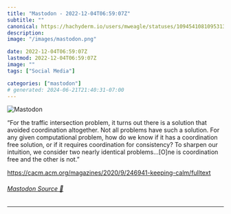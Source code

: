 ```yaml
---
title: "Mastodon - 2022-12-04T06:59:07Z"
subtitle: ""
canonical: https://hachyderm.io/users/mweagle/statuses/109454108109531333
description:
image: "/images/mastodon.png"

date: 2022-12-04T06:59:07Z
lastmod: 2022-12-04T06:59:07Z
image: ""
tags: ["Social Media"]

categories: ["mastodon"]
# generated: 2024-06-21T21:40:31-07:00
---
```

![Mastodon](/images/mastodon.png)

<p>“For the traffic intersection problem, it turns out there is a solution that avoided coordination altogether. Not all problems have such a solution. For any given computational problem, how do we know if it has a coordination free solution, or if it requires coordination for consistency? To sharpen our intuition, we consider two nearly identical problems…[O]ne is coordination free and the other is not.”</p><p><a href="https://cacm.acm.org/magazines/2020/9/246941-keeping-calm/fulltext" target="_blank" rel="nofollow noopener noreferrer" translate="no"><span class="invisible">https://</span><span class="ellipsis">cacm.acm.org/magazines/2020/9/</span><span class="invisible">246941-keeping-calm/fulltext</span></a></p>


###### [Mastodon Source 🐘](https://hachyderm.io/@mweagle/109454108109531333)

___
